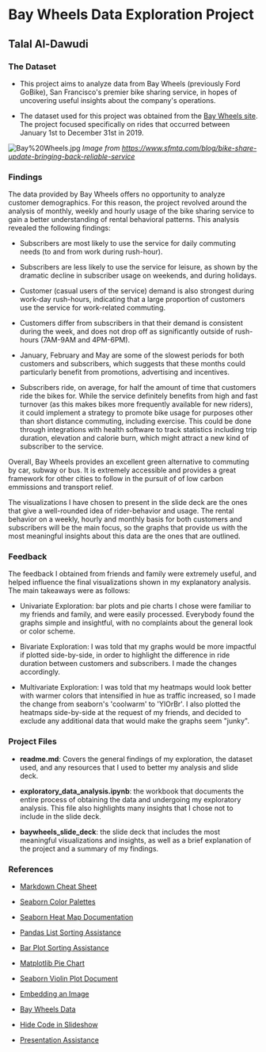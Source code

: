 # Bay Wheels Data Exploration Project

## Talal Al-Dawudi

### The Dataset

- This project aims to analyze data from Bay Wheels (previously Ford GoBike), San Francisco's premier bike sharing service, in hopes of uncovering useful insights about the company's operations.


- The dataset used for this project was obtained from the [Bay Wheels site](https://www.lyft.com/bikes/bay-wheels/system-data). The project focused specifically on rides that occurred between January 1st to December 31st in 2019.


![Bay%20Wheels.jpg](attachment:Bay%20Wheels.jpg)
_Image from https://www.sfmta.com/blog/bike-share-update-bringing-back-reliable-service_

### Findings 

The data provided by Bay Wheels offers no opportunity to analyze customer demographics. For this reason, the project revolved around the analysis of monthly, weekly and hourly usage of the bike sharing service to gain a better understanding of rental behavioral patterns. This analysis revealed the following findings:

- Subscribers are most likely to use the service for daily commuting needs (to and from work during rush-hour).

- Subscribers are less likely to use the service for leisure, as shown by the dramatic decline in subscriber usage on weekends, and during holidays.

- Customer (casual users of the service) demand is also strongest during work-day rush-hours, indicating that a large proportion of customers use the service for work-related commuting.

- Customers differ from subscribers in that their demand is consistent during the week, and does not drop off as significantly outside of rush-hours (7AM-9AM and 4PM-6PM).

- January, February and May are some of the slowest periods for both customers and subscribers, which suggests that these months could particularly benefit from promotions, advertising and incentives.

- Subscribers ride, on average, for half the amount of time that customers ride the bikes for. While the service definitely benefits from high and fast turnover (as this makes bikes more frequently available for new riders), it could implement a strategy to promote bike usage for purposes other than short distance commuting, including exercise. This could be done through integrations with health software to track statistics including trip duration, elevation and calorie burn, which might attract a new kind of subscriber to the service.

Overall, Bay Wheels provides an excellent green alternative to commuting by car, subway or bus. It is extremely accessible and provides a great framework for other cities to follow in the pursuit of of low carbon emmissions and transport relief.

The visualizations I have chosen to present in the slide deck are the ones that give a well-rounded idea of rider-behavior and usage. The rental behavior on a weekly, hourly and monthly basis for both customers and subscribers will be the main focus, so the graphs that provide us with the most meaningful insights about this data are the ones that are outlined.

### Feedback

The feedback I obtained from friends and family were extremely useful, and helped influence the final visualizations shown in my explanatory analysis. The main takeaways were as follows:

- Univariate Exploration: bar plots and pie charts I chose were familiar to my friends and family, and were easily processed. Everybody found the graphs simple and insightful, with no complaints about the general look or color scheme.

- Bivariate Exploration: I was told that my graphs would be more impactful if plotted side-by-side, in order to highlight the difference in ride duration between customers and subscribers. I made the changes accordingly.

- Multivariate Exploration: I was told that my heatmaps would look better with warmer colors that intensified in hue as traffic increased, so I made the change from seaborn's 'coolwarm' to 'YlOrBr'. I also plotted the heatmaps side-by-side at the request of my friends, and decided to exclude any additional data that would make the graphs seem "junky". 

### Project Files

- **readme.md**: Covers the general findings of my exploration, the dataset used, and any resources that I used to better my analysis and slide deck.


- **exploratory_data_analysis.ipynb**: the workbook that documents the entire process of obtaining the data and undergoing my exploratory analysis. This file also highlights many insights that I chose not to include in the slide deck.


- **baywheels_slide_deck**: the slide deck that includes the most meaningful visualizations and insights, as well as a brief explanation of the project and a summary of my findings.

### References

- [Markdown Cheat Sheet](https://github.com/adam-p/markdown-here/wiki/Markdown-Cheatsheet#headers)

- [Seaborn Color Palettes](https://seaborn.pydata.org/tutorial/color_palettes.html)

- [Seaborn Heat Map Documentation](https://likegeeks.com/seaborn-heatmap-tutorial/)

- [Pandas List Sorting Assistance](https://stackoverflow.com/questions/23482668/sorting-by-a-custom-list-in-pandas)

- [Bar Plot Sorting Assistance](https://stackoverflow.com/questions/22635110/sorting-the-order-of-bars-in-pandas-matplotlib-bar-plots)

- [Matplotlib Pie Chart](https://matplotlib.org/3.1.1/gallery/pie_and_polar_charts/pie_features.html)

- [Seaborn Violin Plot Document](https://seaborn.pydata.org/generated/seaborn.violinplot.html)

- [Embedding an Image](https://stackoverflow.com/questions/32370281/how-to-embed-image-or-picture-in-jupyter-notebook-either-from-a-local-machine-o#:~:text=You%20can%20insert%20the%20image,image%20separately%20in%20the%20folder.&text=From%20menu%20bar%2C%20Cell%20%3E%20Cell%20Type%20%3E%20Markdown.)

- [Bay Wheels Data](https://www.lyft.com/bikes/bay-wheels/system-data)

- [Hide Code in Slideshow](https://www.markroepke.me/posts/2019/06/05/tips-for-slideshows-in-jupyter.html)

- [Presentation Assistance](https://www.youtube.com/watch?v=utNl9f3gqYQ)


```python

```
